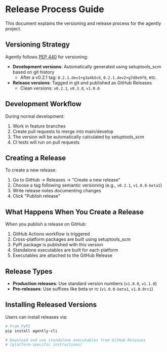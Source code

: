 # Release Process Guide

This document explains the versioning and release process for the agently project.

## Versioning Strategy

Agently follows [PEP 440](https://www.python.org/dev/peps/pep-0440/) for versioning:

- **Development versions**: Automatically generated using setuptools_scm based on git history
  - After a v0.2.1 tag: `0.2.1.dev1+g3a4b5c6`, `0.2.1.dev2+g7d8e9f0`, etc.
- **Release versions**: Tagged in git and published as GitHub Releases
  - Clean versions: `v0.2.1`, `v0.3.0`, `v1.0.0`

## Development Workflow

During normal development:

1. Work in feature branches
2. Create pull requests to merge into main/develop
3. The version will be automatically calculated by setuptools_scm
4. CI tests will run on pull requests

## Creating a Release

To create a new release:

1. Go to GitHub → Releases → "Create a new release"
2. Choose a tag following semantic versioning (e.g., `v0.2.1`, `v1.0.0-beta1`)
3. Write release notes documenting changes
4. Click "Publish release"

## What Happens When You Create a Release

When you publish a release on GitHub:

1. GitHub Actions workflow is triggered
2. Cross-platform packages are built using setuptools_scm
3. PyPI package is published with this version
4. Standalone executables are built for each platform
5. Executables are attached to the GitHub Release

## Release Types

- **Production releases**: Use standard version numbers (`v1.0.0`, `v1.1.0`)
- **Pre-releases**: Use suffixes like beta or rc (`v1.0.0-beta1`, `v1.0.0rc1`)

## Installing Released Versions

Users can install releases via:

```bash
# From PyPI
pip install agently-cli

# Download and use standalone executables from GitHub Releases
# (platform-specific instructions)
``` 